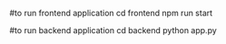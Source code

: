 #to run frontend application
  cd frontend
  npm run start

#to run backend application
  cd backend
  python app.py
